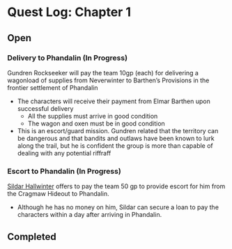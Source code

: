# Quest Log: Chapter 1

## Open

### Delivery to Phandalin (In Progress)

Gundren Rockseeker will pay the team 10gp (each) for delivering a wagonload of supplies from Neverwinter to Barthen’s Provisions in the frontier settlement of Phandalin

- The characters will receive their payment from Elmar Barthen upon successful delivery
	- All the supplies must arrive in good condition
	- The wagon and oxen must be in good condition
- This is an escort/guard mission. Gundren related that the territory can be dangerous and that bandits and outlaws have been known to lurk along the trail, but he is confident the group is more than capable of dealing with any potential riffraff 

### Escort to Phandalin (In Progress)

[Sildar Hallwinter](../KeyNPCs) offers to pay the team 50 gp to provide escort for him from the Cragmaw Hideout to Phandalin.

- Although he has no money on him, Sildar can secure a loan to pay the characters within a day after arriving in Phandalin.


## Completed



